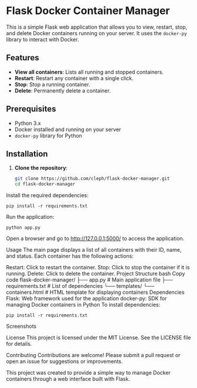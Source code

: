 # Flask Docker Container Manager

This is a simple Flask web application that allows you to view, restart, stop, and delete Docker containers running on your server. It uses the `docker-py` library to interact with Docker.

## Features

- **View all containers**: Lists all running and stopped containers.
- **Restart**: Restart any container with a single click.
- **Stop**: Stop a running container.
- **Delete**: Permanently delete a container.

## Prerequisites

- Python 3.x
- Docker installed and running on your server
- `docker-py` library for Python

## Installation

1. **Clone the repository**:

   ```bash
   git clone https://github.com/cleph/flask-docker-manager.git
   cd flask-docker-manager
Install the required dependencies:

```
pip install -r requirements.txt
```
Run the application:

```
python app.py
```
Open a browser and go to http://127.0.0.1:5000/ to access the application.

Usage
The main page displays a list of all containers with their ID, name, and status. Each container has the following actions:

Restart: Click to restart the container.
Stop: Click to stop the container if it is running.
Delete: Click to delete the container.
Project Structure
bash
Copy code
flask-docker-manager/
├── app.py                # Main application file
├── requirements.txt      # List of dependencies
└── templates/
    └── containers.html   # HTML template for displaying containers
Dependencies
Flask: Web framework used for the application
docker-py: SDK for managing Docker containers in Python
To install dependencies:

```
pip install -r requirements.txt
```
Screenshots

License
This project is licensed under the MIT License. See the LICENSE file for details.

Contributing
Contributions are welcome! Please submit a pull request or open an issue for suggestions or improvements.

This project was created to provide a simple way to manage Docker containers through a web interface built with Flask.


